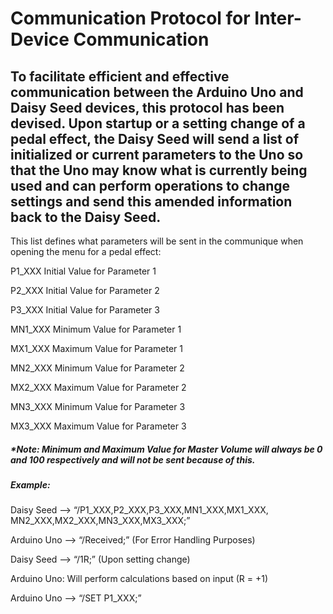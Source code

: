 # Communication Protocol for Inter-Device Communication

## To facilitate efficient and effective communication between the Arduino Uno and Daisy Seed devices, this protocol has been devised. Upon startup or a setting change of a pedal effect, the Daisy Seed will send a list of initialized or current parameters to the Uno so that the Uno may know what is currently being used and can perform operations to change settings and send this amended information back to the Daisy Seed.

This list defines what parameters will be sent in the communique when opening the menu for a pedal effect:

P1_XXX	Initial Value for Parameter 1

P2_XXX	Initial Value for Parameter 2

P3_XXX	Initial Value for Parameter 3

MN1_XXX	Minimum Value for Parameter 1

MX1_XXX	Maximum Value for Parameter 1

MN2_XXX	Minimum Value for Parameter 2

MX2_XXX	Maximum Value for Parameter 2

MN3_XXX	Minimum Value for Parameter 3

MX3_XXX	Maximum Value for Parameter 3

##### *Note: Minimum and Maximum Value for Master Volume will always be 0 and 100 respectively and will not be sent because of this.

#####  Example:

Daisy Seed	-->	“/P1_XXX,P2_XXX,P3_XXX,MN1_XXX,MX1_XXX,
MN2_XXX,MX2_XXX,MN3_XXX,MX3_XXX;”

Arduino Uno	-->	“/Received;”	(For Error Handling Purposes)

Daisy Seed	-->	“/1R;”		(Upon setting change)

Arduino Uno:		Will perform calculations based on input (R = +1)

Arduino Uno	--> “/SET P1_XXX;”



